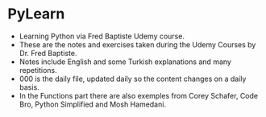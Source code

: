 # PyLearn
- Learning Python via Fred Baptiste Udemy course.
- These are the notes and exercises taken during the Udemy Courses by Dr. Fred Baptiste.
- Notes include English and some Turkish explanations and many repetitions.
- 000 is the daily file, updated daily so the content changes on a daily basis.
- In the Functions part there are also exemples from Corey Schafer, Code Bro, Python Simplified and Mosh Hamedani.